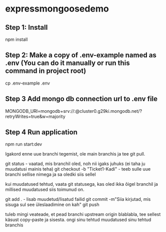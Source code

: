 # expressmongoosedemo

## Step 1: Install

npm install

## Step 2: Make a copy of .env-example named as .env (You can do it manually or run this command in project root)

cp .env-example .env

## Step 3 Add mongo db connection url to .env file

MONGODB_URI=mongodb+srv://<username>:<password>@cluster0.g29ki.mongodb.net/<dbName>?retryWrites=true&w=majority

## Step 4 Run application

npm run start:dev

Igakord enne uue branchi tegemist, ole main branchis ja tee git pull.

git status - vaatad, mis branchil oled, noh nii igaks juhuks (ei taha ju muudatusi mainis teha) git checkout -b "Ticket1-Kadi" - teeb sulle uue branchi sellise nimega ja sa oledki siis sellel

kui muudatused tehtud, vaata git statusega, kas oled ikka õigel branchil ja millised muudatused siis toimunud on.

git add . - lisab muudetud/lisatud failid git commit -m"Siia kirjutad, mis sisuga sul see üleslaadimine on kah"
git push

tuleb mingi veateade, et pead branchi upstream origin blablabla, tee sellest käsust copy-paste ja sisesta. ongi sinu tehtud muudatused sinu tehtud branchis
